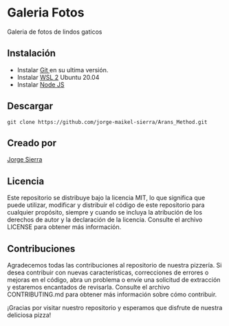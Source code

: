 # Galeria Fotos

Galeria de fotos de lindos gaticos

## Instalación

- Instalar [Git ](https://git-scm.com/book/es/v2/Inicio---Sobre-el-Control-de-Versiones-Instalaci%C3%B3n-de-Git "Git ") en su ultima versión.
- Instalar [WSL 2](https://learn.microsoft.com/en-us/windows/wsl/install "WSL 2") Ubuntu 20.04
- Instalar [Node JS](https://nodejs.org/en/download "Node JS")



## Descargar 

`git clone https://github.com/jorge-maikel-sierra/Arans_Method.git`


## Creado por
[Jorge Sierra](http://jorgesierra.dev "Jorge Sierra")

## Licencia
Este repositorio se distribuye bajo la licencia MIT, lo que significa que puede utilizar, modificar y distribuir el código de este repositorio para cualquier propósito, siempre y cuando se incluya la atribución de los derechos de autor y la declaración de la licencia. Consulte el archivo LICENSE para obtener más información.
## Contribuciones
Agradecemos todas las contribuciones al repositorio de nuestra pizzería. Si desea contribuir con nuevas características, correcciones de errores o mejoras en el código, abra un problema o envíe una solicitud de extracción y estaremos encantados de revisarla. Consulte el archivo CONTRIBUTING.md para obtener más información sobre cómo contribuir.

¡Gracias por visitar nuestro repositorio y esperamos que disfrute de nuestra deliciosa pizza!
